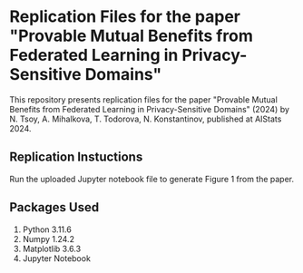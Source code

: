 # Replication Files for the paper "Provable Mutual Benefits from Federated Learning in Privacy-Sensitive Domains"

This repository presents replication files for the paper "Provable Mutual
Benefits from Federated Learning in Privacy-Sensitive Domains" (2024) by N.
Tsoy, A. Mihalkova, T. Todorova, N. Konstantinov, published at AIStats 2024.

## Replication Instuctions

Run the uploaded Jupyter notebook file to generate Figure 1 from the paper.

## Packages Used

1. Python 3.11.6
2. Numpy 1.24.2
3. Matplotlib 3.6.3
4. Jupyter Notebook
